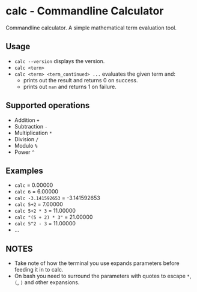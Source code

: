 # **calc** - Commandline Calculator

Commandline calculator. A simple mathematical term evaluation tool.

## Usage

  - `calc --version` displays the version.
  - `calc <term>`
  - `calc <term> <term_continued> ...` evaluates the given term and:
    - prints out the result and returns 0 on success.
    - prints out `nan` and returns 1 on failure.

## Supported operations

  - Addition `+`
  - Subtraction `-`
  - Multiplication `*`
  - Division `/`
  - Modulo `%`
  - Power `^`
  
## Examples
  
  - `calc` = 0.00000
  - `calc 6` = 6.00000
  - `calc -3.141592653` = -3.141592653
  - `calc 5+2` = 7.00000
  - `calc 5+2 * 3` = 11.00000
  - `calc "(5 + 2) * 3"` = 21.00000
  - `calc 5^2 - 3` = 11.00000
  - ...

## NOTES

  - Take note of how the terminal you use expands parameters before feeding it in to calc.
  - On bash you need to surround the parameters with quotes to escape `*`, `(`, `)` and other expansions.
